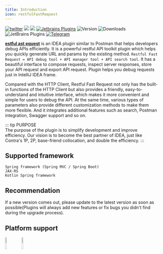 ```yaml
---
title: Introduction
icon: restfulFastRequest
---
```


[![twitter](https://img.shields.io/static/v1?label=Twitter&message=FastRequest666&logo=twitter&color=FC8D34)](https://twitter.com/FastRequest666)
[![](https://badgen.net/badge/Github/fast-request/21D789?icon=github)](https://github.com/dromara/fast-request)
[![](https://img.shields.io/static/v1?label=Gitee&message=fast-request&color=FF318C&logo=gitee)](https://gitee.com/dromara/fast-request)
[![Jetbrains Plugins][plugin-img]][plugin]
![Version](https://img.shields.io/jetbrains/plugin/v/16988?logo=IntelliJ%20IDEA)
![Downloads](https://img.shields.io/jetbrains/plugin/d/16988?color=FE2857) ![JetBrains Plugins](https://img.shields.io/jetbrains/plugin/r/rating/16988) [![Telegram](https://img.shields.io/static/v1?label=Telegram&message=Restful%20Fast%20Request&logo=telegram&color=28A8E8)](https://t.me/restful_fast_request)

[**<FontIcon icon="restfulFastRequest" />estful <i class="icon iconfont icon-rfr-f"></i>ast <FontIcon icon="restfulFastRequest" />equest**](https://plugins.jetbrains.com/plugin/16988-fast-request) is an IDEA plugin similar to Postman that helps developers debug APIs efficiently. It is a powerful restful API toolkit plugin which helps you quickly generate URL and params by the existing method.
`Restful Fast Request = API debug tool + API manager tool + API search tool`. It has a beautiful interface to compose requests, inspect server responses, store your API request and export API request. Plugin helps you debug requests just in IntelliJ IDEA frame.

Compared with the HTTP Client, Restful Fast Request not only has the built-in functions of the HTTP Client but also
provides a friendly, easy-to-understand and intuitive interface, which makes it more convenient and simple for users to
debug the API. At the same time, various types of parameters also provide different customization methods to make them
more flexible. And it integrates additional features such as search, Postman integration, Swagger support and so on.

::: tip PURPOSE  
The purpose of the plugin is to simplify development and improve efficiency. Our vision is to become the best partner of IDEA, just like Contra's 1P, 2P, base-friend collocation, and double the efficiency.
:::

## Supported framework

```
Spring framework (Spring MVC / Spring Boot)
JAX-RS
Kotlin Spring framework
```

## Recommendation

If a new version comes out, please update to the latest version as soon as possible(Plugins will always add new features
or fix bugs you didn't find during the upgrade process).

## Platform support

<a href="https://www.jetbrains.com"><img src="https://resources.jetbrains.com/storage/products/company/brand/logos/jb_beam.svg" width = "10%" /></a>
<a href="https://www.jetbrains.com/idea"><img src="https://resources.jetbrains.com/storage/products/company/brand/logos/IntelliJ_IDEA_icon.svg" width = "10%" /></a>

[plugin]: https://plugins.jetbrains.com/plugin/16988
[plugin-img]: https://img.shields.io/badge/plugin-FastRequest-x.svg?logo=IntelliJ%20IDEA
